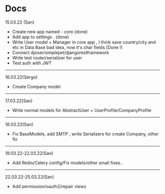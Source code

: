 # Docs
15.03.22 (San)
- Create new app named - core (done)
- Add app to settings . (done)
- Write User model + Manager in core app , I think save country/city and etc in Data Base bad idea,
now it's char fields.(Done !)
- Connect djoser/simplejwt/djangorestframework
- Write test router/serializer for user
- Test auth with JWT
----
16.03.22(Sergo)
- Create Company model
----
17.03.22(San)
- Write normal models for AbstractUser + UserProfile/CompanyProfile
----
18.03.22(San)
- Fix BaseModels, add SMTP , write Serializers for create Company, other fix
----
19.03.22-22.03.22(San)
- Add Redis/Celery config/Fix models/other small fixes..
----
22.03.22-25.03.22(San)
- Add permission/oauth2/repair views
